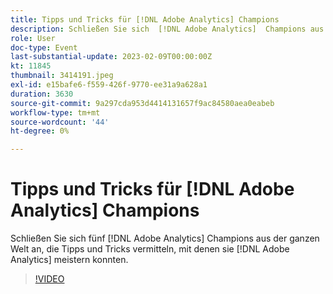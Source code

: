 ```yaml
---
title: Tipps und Tricks für [!DNL Adobe Analytics] Champions
description: Schließen Sie sich  [!DNL Adobe Analytics]  Champions aus der ganzen Welt an, um Tipps und Tricks zu teilen, die ihnen beim Meistern geholfen haben [!DNL Adobe Analytics].
role: User
doc-type: Event
last-substantial-update: 2023-02-09T00:00:00Z
kt: 11845
thumbnail: 3414191.jpeg
exl-id: e15bafe6-f559-426f-9770-ee31a9a628a1
duration: 3630
source-git-commit: 9a297cda953d4414131657f9ac84580aea0eabeb
workflow-type: tm+mt
source-wordcount: '44'
ht-degree: 0%

---
```


# Tipps und Tricks für [!DNL Adobe Analytics] Champions

Schließen Sie sich fünf [!DNL Adobe Analytics] Champions aus der ganzen Welt an, die Tipps und Tricks vermitteln, mit denen sie [!DNL Adobe Analytics] meistern konnten.

>[!VIDEO](https://video.tv.adobe.com/v/3414191/?quality=12&learn=on)
